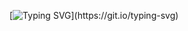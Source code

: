 [![Typing SVG](https://readme-typing-svg.herokuapp.com?font=Fira+Code&weight=500&duration=3000&pause=1000&color=29F713&center=true&width=1000&lines=Receitas+App!;Em+desenvolvimento...)](https://git.io/typing-svg)
